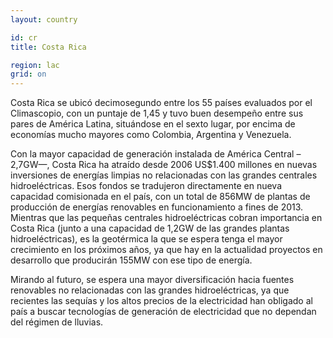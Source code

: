 ```yaml
---
layout: country

id: cr
title: Costa Rica

region: lac
grid: on
---
```

Costa Rica se ubicó decimosegundo entre los 55 países evaluados por el Climascopio, con un puntaje de 1,45 y tuvo buen desempeño entre sus pares de América Latina, situándose en el sexto lugar, por encima de economías mucho mayores como Colombia, Argentina y Venezuela. 

Con la mayor capacidad de generación instalada de América Central –2,7GW—, Costa Rica ha atraído desde 2006 US$1.400 millones en nuevas inversiones de energías limpias no relacionadas con las grandes centrales hidroeléctricas. Esos fondos se tradujeron directamente en nueva capacidad comisionada en el país, con un total de 856MW de plantas de producción de energías renovables en funcionamiento a fines de 2013. Mientras que las pequeñas centrales hidroeléctricas cobran importancia en Costa Rica (junto a una capacidad de 1,2GW de las grandes plantas hidroeléctricas), es la geotérmica la que se espera tenga el mayor crecimiento en los próximos años, ya que hay en la actualidad proyectos en desarrollo que producirán 155MW con ese tipo de energía. 

Mirando al futuro, se espera una mayor diversificación hacia fuentes renovables no relacionadas con las grandes hidroeléctricas, ya que recientes las sequías y los altos precios de la electricidad han obligado al país a buscar tecnologías de generación de electricidad que no dependan del régimen de lluvias.
